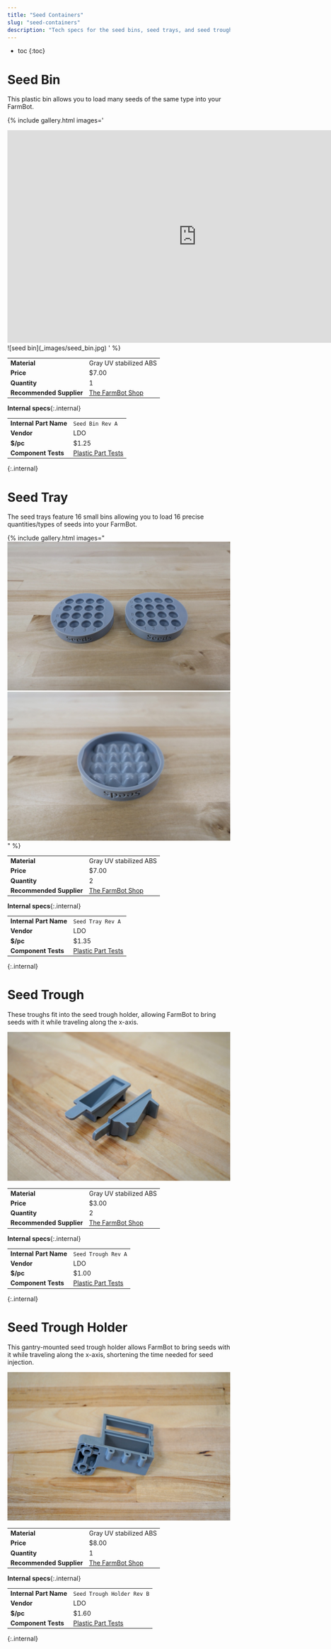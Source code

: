 ```yaml
---
title: "Seed Containers"
slug: "seed-containers"
description: "Tech specs for the seed bins, seed trays, and seed troughs in FarmBot Genesis. Visit [our shop](http://shop.farm.bot) to purchase parts."
---
```


* toc
{:toc}


# Seed Bin

This plastic bin allows you to load many seeds of the same type into your FarmBot.

{% include gallery.html images='
<iframe width="854" height="480" src="https://www.youtube.com/embed/guJK9498ZA4" frameborder="0" allow="accelerometer; autoplay; clipboard-write; encrypted-media; gyroscope; picture-in-picture" allowfullscreen></iframe>
![seed bin](_images/seed_bin.jpg)
' %}

|                              |                              |
|------------------------------|------------------------------|
|**Material**                  |Gray UV stabilized ABS
|**Price**                     |$7.00
|**Quantity**                  |1
|**Recommended Supplier**      |[The FarmBot Shop](http://shop.farm.bot)

**Internal specs**{:.internal}

|                              |                              |
|------------------------------|------------------------------|
|**Internal Part Name**        |`Seed Bin Rev A`
|**Vendor**                    |LDO
|**$/pc**                      |$1.25
|**Component Tests**           |[Plastic Part Tests](../plastic-parts.md#component-tests)
{:.internal}

# Seed Tray

The seed trays feature 16 small bins allowing you to load 16 precise quantities/types of seeds into your FarmBot.

{% include gallery.html images="
![seed trays](_images/seed_trays.jpg)
![seed tray](_images/seed_tray.jpg)
" %}

|                              |                              |
|------------------------------|------------------------------|
|**Material**                  |Gray UV stabilized ABS
|**Price**                     |$7.00
|**Quantity**                  |2
|**Recommended Supplier**      |[The FarmBot Shop](http://shop.farm.bot)

**Internal specs**{:.internal}

|                              |                              |
|------------------------------|------------------------------|
|**Internal Part Name**        |`Seed Tray Rev A`
|**Vendor**                    |LDO
|**$/pc**                      |$1.35
|**Component Tests**           |[Plastic Part Tests](../plastic-parts.md#component-tests)
{:.internal}

# Seed Trough

These troughs fit into the seed trough holder, allowing FarmBot to bring seeds with it while traveling along the x-axis.

![seed troughs](_images/seed_troughs.jpeg)

|                              |                              |
|------------------------------|------------------------------|
|**Material**                  |Gray UV stabilized ABS
|**Price**                     |$3.00
|**Quantity**                  |2
|**Recommended Supplier**      |[The FarmBot Shop](http://shop.farm.bot)

**Internal specs**{:.internal}

|                              |                              |
|------------------------------|------------------------------|
|**Internal Part Name**        |`Seed Trough Rev A`
|**Vendor**                    |LDO
|**$/pc**                      |$1.00
|**Component Tests**           |[Plastic Part Tests](../plastic-parts.md#component-tests)
{:.internal}

# Seed Trough Holder

This gantry-mounted seed trough holder allows FarmBot to bring seeds with it while traveling along the x-axis, shortening the time needed for seed injection.

![seed trough holder](_images/seed_trough_holder.jpeg)

|                              |                              |
|------------------------------|------------------------------|
|**Material**                  |Gray UV stabilized ABS
|**Price**                     |$8.00
|**Quantity**                  |1
|**Recommended Supplier**      |[The FarmBot Shop](http://shop.farm.bot)

**Internal specs**{:.internal}

|                              |                              |
|------------------------------|------------------------------|
|**Internal Part Name**        |`Seed Trough Holder Rev B`
|**Vendor**                    |LDO
|**$/pc**                      |$1.60
|**Component Tests**           |[Plastic Part Tests](../plastic-parts.md#component-tests)
{:.internal}
